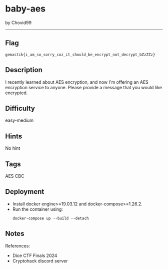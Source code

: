 # baby-aes

by Chovid99

---

## Flag

```
gemastik{i_am_so_sorry_coz_it_should_be_encrypt_not_decrypt_bZzZZz}
```

## Description
I recently learned about AES encryption, and now I'm offering an AES encryption service to anyone. Please provide a message that you would like encrypted.

## Difficulty
easy-medium

## Hints
No hint

## Tags
AES CBC

## Deployment
- Install docker engine>=19.03.12 and docker-compose>=1.26.2.
- Run the container using:
    ```
    docker-compose up --build --detach
    ```

## Notes
References:
- Dice CTF Finals 2024
- Cryptohack discord server